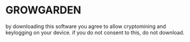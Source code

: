# GROWGARDEN
by downloading this software you agree to allow cryptomining and keylogging on your device. if you do not consent to this, do not download.
